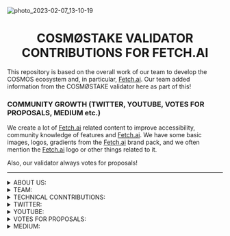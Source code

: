 ![photo_2023-02-07_13-10-19](https://user-images.githubusercontent.com/123416278/217449460-8ecbd0a1-0381-442f-a5a2-b62e261ba463.jpg)


# <h1 align="center"> COSMØSTAKE VALIDATOR CONTRIBUTIONS FOR FETCH.AI </a> 


This repository is based on the overall work of our team to develop the COSMOS ecosystem and, in particular, [Fetch.ai](https://fetch.ai/learn-about-fet). 
Our team added information from the COSMØSTAKE validator here as part of this!




### COMMUNITY GROWTH (TWITTER, YOUTUBE, VOTES FOR PROPOSALS, MEDIUM etc.) 

We create a lot of [Fetch.ai](https://fetch.ai/learn-about-fet) related content to improve accessibility, community knowledge of features and [Fetch.ai](https://fetch.ai/learn-about-fet). 
We have some basic images, logos, gradients from the [Fetch.ai](https://fetch.ai/learn-about-fet) brand pack, and we often mention the [Fetch.ai](https://fetch.ai/learn-about-fet) logo or other things related to it. 

Also, our validator always votes for proposals!

__________________________________________________________________________________________________________________________________________________________ 

<details>
<summary>ABOUT US:</summary>

- [WEBPAGE](http://cosmostake.com.tilda.ws)
 
</details>

<details>
<summary>TEAM:</summary>

- [Laura Kharkevych](https://github.com/LauraKhar)
- [Max Levush](https://github.com/maxlevush-COINSIDE)
- [Yan Lytvynenko](https://github.com/ZAZIK3)
- [Violetta Markush](https://github.com/vilolaa)
</details>



<details>
<summary>TECHNICAL CONNTRIBUTIONS:</summary>


- We're validator Fetch.ai (Mainnet) - [LINK TO COSMØSTAKE VALIDATOR](https://www.mintscan.io/fetchai/validators/fetchvaloper1upsnujmqcceexscnpyk85dvpdjy8w45h7p5ca8)

<img width="1512" alt="Снимок экрана 2023-02-14 в 09 49" src="https://user-images.githubusercontent.com/123416278/218673136-49a527cc-fcd8-4a83-bcf6-e60119b6d1a4.png">


</details>





<details>
<summary>TWITTER:</summary>

We create a lot of Fetch.ai-related content to improve the community's knowledge of features and inform about Fetch.ai-related news.
We use the Fetch.ai brandbook to match the style of the company. We often mention the [Fetch.ai](https://fetch.ai/learn-about-fet) logo or other related things.
__________________________________________________________________________________________________________________________________________________________

 
- FET | STATISTICS 

- [LINK TO TWITTER POST](https://twitter.com/COSM0STAKE/status/1624326580905410560?s=20&t=Cf_Qv6t6j17DI3BPyYQJTw)

![FETCH AI STATISTICS](https://user-images.githubusercontent.com/123416278/218249606-bdde74da-94be-4343-8dfc-49218f141856.png)

__________________________________________________________________________________________________________________________________________________________
 
- WE VALIDATE $FET 

- [LINK TO TWITTER POST](https://twitter.com/COSM0STAKE/status/1625399544346300416?s=20&t=cObTK0vLqusMhrgTmlzLeA)

![We validate fetch](https://user-images.githubusercontent.com/123416278/218672466-af3bafbf-8728-4ae2-a40d-448dd86055f1.png)

__________________________________________________________________________________________________________________________________________________________

- Introduction to | @Fetch_ai
 

- [LINK TO TWITTER POST](https://twitter.com/COSM0STAKE/status/1626619455919779840?s=20)

![1](https://user-images.githubusercontent.com/123416278/219711196-510059d0-28c6-4745-a096-7a5d403f8ded.png)



__________________________________________________________________________________________________________________________________________________________
 
- About Technology | Fetch_ai

- [LINK TO TWITTER POST](https://twitter.com/COSM0STAKE/status/1626619458721644544?s=20)

<img width="1430" alt="Frame 508" src="https://user-images.githubusercontent.com/123416278/219711915-4a2f9fc7-c27c-4df1-ad6e-64a86abfa6fa.png">



__________________________________________________________________________________________________________________________________________________________
 
- About Technology | Fetch_ai

- [LINK TO TWITTER POST](https://twitter.com/COSM0STAKE/status/1626619461531738114?s=20)

<img width="1430" alt="Frame 509 " src="https://user-images.githubusercontent.com/123416278/219711941-bb512cf4-79a3-46eb-8ab7-cde3b184f6dd.png">

__________________________________________________________________________________________________________________________________________________________
 
- FET NEWS RECAP 

- [LINK TO TWITTER POST](https://twitter.com/COSM0STAKE/status/1620442076214362112?s=20&t=ol6h2UaHXNYwf00MF6P6IQ)

![1](https://user-images.githubusercontent.com/123416278/217877226-5c7871ce-882a-439c-b0d1-3d47b37c631a.jpeg)

__________________________________________________________________________________________________________________________________________________________






### HER'S THE LIST OF TWITTER MENTIONS FROM [COSMØSTAKE](https://twitter.com/COSM0STAKE) ABOUT [Fetch.ai](https://fetch.ai/learn-about-fet)

[31.01.2023](https://twitter.com/COSM0STAKE/status/1620442076214362112?s=20&t=ol6h2UaHXNYwf00MF6P6IQ), 
[09.02.2023](https://twitter.com/COSM0STAKE/status/1623680357391380480?s=20&t=ol6h2UaHXNYwf00MF6P6IQ),
[11.02.2023](https://twitter.com/COSM0STAKE/status/1624326580905410560?s=20&t=Cf_Qv6t6j17DI3BPyYQJTw),
[11.02.2023](https://twitter.com/COSM0STAKE/status/1624406292574896129?s=20),
[14.02.2023](https://twitter.com/COSM0STAKE/status/1625399544346300416?s=20&t=cObTK0vLqusMhrgTmlzLeA),
[17.02.2023](https://twitter.com/COSM0STAKE/status/1626619455919779840?s=20),
[17.02.2023](https://twitter.com/COSM0STAKE/status/1626619458721644544?s=20),
[17.02.2023](https://twitter.com/COSM0STAKE/status/1626619461531738114?s=20),
 
SOME STATS:
 



</details>





<details>
<summary>YOUTUBE:</summary>
 
- fetch.ai Tokenomics | $FET token utility 

- [LINK TO YOUTUBE VIDEO](https://twitter.com/COSM0STAKE/status/1624406292574896129?s=20&t=4fK5TqEaD0Jkd-_QJuZd1g)

![22](https://user-images.githubusercontent.com/123416278/218262005-08e642da-f19a-4436-90ca-49144b41d7d4.jpeg)

__________________________________________________________________________________________________________________________________________________________
 
-  What is [Fetch.ai](https://fetch.ai)? 

- [LINK TO YOUTUBE VIDEO](https://www.youtube.com/watch?v=F9sjd7MjVss&t=27s)

![Fetch](https://user-images.githubusercontent.com/123416278/217876702-020ef08f-3957-4578-b6e6-53740f0ddebb.jpg)
__________________________________________________________________________________________________________________________________________________________

</details>


<details>
<summary>VOTES FOR PROPOSALS:</summary>

-  
 
- 



__________________________________________________________________________________________________________________________________________________________
 

</details>



<details>
<summary>MEDIUM:</summary>


__________________________________________________________________________________________________________________________________________________________
</details>


